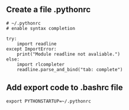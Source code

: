 ## Create a file .pythonrc

```
# ~/.pythonrc
# enable syntax completion 

try:
    import readline
except ImportError:
    print("Module readline not avaliable.")
else:
    import rlcompleter
    readline.parse_and_bind("tab: complete")
```

## Add export code to .bashrc file

```
export PYTHONSTARTUP=~/.pythonrc
```

